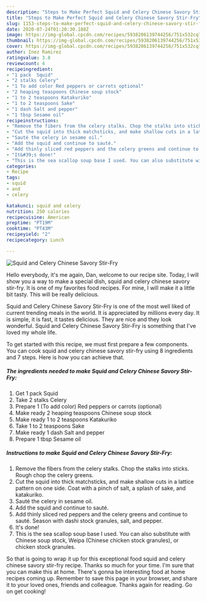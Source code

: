 ```yaml
---
description: "Steps to Make Perfect Squid and Celery Chinese Savory Stir-Fry"
title: "Steps to Make Perfect Squid and Celery Chinese Savory Stir-Fry"
slug: 1153-steps-to-make-perfect-squid-and-celery-chinese-savory-stir-fry
date: 2020-07-24T01:20:30.188Z
image: https://img-global.cpcdn.com/recipes/5938206139744256/751x532cq70/squid-and-celery-chinese-savory-stir-fry-recipe-main-photo.jpg
thumbnail: https://img-global.cpcdn.com/recipes/5938206139744256/751x532cq70/squid-and-celery-chinese-savory-stir-fry-recipe-main-photo.jpg
cover: https://img-global.cpcdn.com/recipes/5938206139744256/751x532cq70/squid-and-celery-chinese-savory-stir-fry-recipe-main-photo.jpg
author: Inez Ramirez
ratingvalue: 3.8
reviewcount: 4
recipeingredient:
- "1 pack  Squid"
- "2 stalks Celery"
- "1 To add color Red peppers or carrots optional"
- "2 heaping teaspoons Chinese soup stock"
- "1 to 2 teaspoons Katakuriko"
- "1 to 2 teaspoons Sake"
- "1 dash Salt and pepper"
- "1 tbsp Sesame oil"
recipeinstructions:
- "Remove the fibers from the celery stalks. Chop the stalks into sticks. Rough chop the celery greens."
- "Cut the squid into thick matchsticks, and make shallow cuts in a lattice pattern on one side. Coat with a pinch of salt, a splash of sake, and katakuriko."
- "Sauté the celery in sesame oil."
- "Add the squid and continue to sauté."
- "Add thinly sliced red peppers and the celery greens and continue to sauté. Season with dashi stock granules, salt, and pepper."
- "It&#39;s done!"
- "This is the sea scallop soup base I used. You can also substitute with Chinese soup stock, Weipa (Chinese chicken stock granules), or chicken stock granules."
categories:
- Recipe
tags:
- squid
- and
- celery

katakunci: squid and celery 
nutrition: 250 calories
recipecuisine: American
preptime: "PT19M"
cooktime: "PT43M"
recipeyield: "2"
recipecategory: Lunch

---
```



![Squid and Celery Chinese Savory Stir-Fry](https://img-global.cpcdn.com/recipes/5938206139744256/751x532cq70/squid-and-celery-chinese-savory-stir-fry-recipe-main-photo.jpg)

Hello everybody, it's me again, Dan, welcome to our recipe site. Today, I will show you a way to make a special dish, squid and celery chinese savory stir-fry. It is one of my favorites food recipes. For mine, I will make it a little bit tasty. This will be really delicious.



Squid and Celery Chinese Savory Stir-Fry is one of the most well liked of current trending meals in the world. It is appreciated by millions every day. It is simple, it is fast, it tastes delicious. They are nice and they look wonderful. Squid and Celery Chinese Savory Stir-Fry is something that I've loved my whole life.


To get started with this recipe, we must first prepare a few components. You can cook squid and celery chinese savory stir-fry using 8 ingredients and 7 steps. Here is how you can achieve that.

<!--inarticleads1-->

##### The ingredients needed to make Squid and Celery Chinese Savory Stir-Fry:

1. Get 1 pack  Squid
1. Take 2 stalks Celery
1. Prepare 1 (To add color) Red peppers or carrots (optional)
1. Make ready 2 heaping teaspoons Chinese soup stock
1. Make ready 1 to 2 teaspoons Katakuriko
1. Take 1 to 2 teaspoons Sake
1. Make ready 1 dash Salt and pepper
1. Prepare 1 tbsp Sesame oil




<!--inarticleads2-->

##### Instructions to make Squid and Celery Chinese Savory Stir-Fry:

1. Remove the fibers from the celery stalks. Chop the stalks into sticks. Rough chop the celery greens.
1. Cut the squid into thick matchsticks, and make shallow cuts in a lattice pattern on one side. Coat with a pinch of salt, a splash of sake, and katakuriko.
1. Sauté the celery in sesame oil.
1. Add the squid and continue to sauté.
1. Add thinly sliced red peppers and the celery greens and continue to sauté. Season with dashi stock granules, salt, and pepper.
1. It&#39;s done!
1. This is the sea scallop soup base I used. You can also substitute with Chinese soup stock, Weipa (Chinese chicken stock granules), or chicken stock granules.




So that is going to wrap it up for this exceptional food squid and celery chinese savory stir-fry recipe. Thanks so much for your time. I'm sure that you can make this at home. There's gonna be interesting food at home recipes coming up. Remember to save this page in your browser, and share it to your loved ones, friends and colleague. Thanks again for reading. Go on get cooking!
